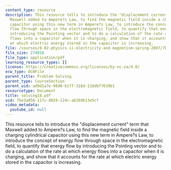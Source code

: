 ```yaml
---
content_type: resource
description: This resource tells to introduce the "displacement current" term that
  Maxwell added to Ampere?s Law, to find the magnetic field inside a charging cylindrical
  capacitor using this new term in Ampere?s Law, to introduce the concept of energy
  flow through space in the electromagnetic field, to quantify that energy flow by
  introducing the Pointing vector and to do a calculation of the rate at which energy
  flows into a capacitor when it is charging, and show that it accounts for the rate
  at which electric energy stored in the capacitor is increasing.
file: /courses/8-02-physics-ii-electricity-and-magnetism-spring-2007/7be3a856117cd029124cab269b13e5cf_solving10.pdf
file_size: 274018
file_type: application/pdf
learning_resource_types: []
license: https://creativecommons.org/licenses/by-nc-sa/4.0/
ocw_type: OCWFile
parent_title: Problem Solving
parent_type: CourseSection
parent_uid: ad9d1a7e-98d0-b1ff-318d-13ddbf7639b1
resourcetype: Document
title: solving10.pdf
uid: 7be3a856-117c-d029-124c-ab269b13e5cf
video_metadata:
  youtube_id: null
---
```

This resource tells to introduce the "displacement current" term that Maxwell added to Ampere?s Law, to find the magnetic field inside a charging cylindrical capacitor using this new term in Ampere?s Law, to introduce the concept of energy flow through space in the electromagnetic field, to quantify that energy flow by introducing the Pointing vector and to do a calculation of the rate at which energy flows into a capacitor when it is charging, and show that it accounts for the rate at which electric energy stored in the capacitor is increasing.